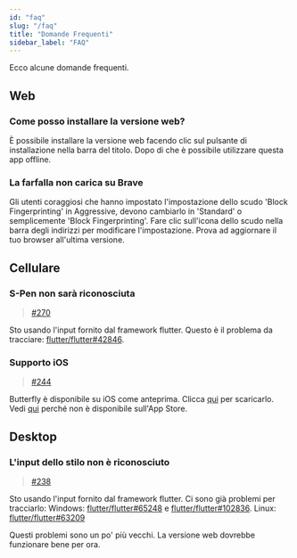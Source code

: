 ```yaml
---
id: "faq"
slug: "/faq"
title: "Domande Frequenti"
sidebar_label: "FAQ"
---
```


Ecco alcune domande frequenti.

## Web

### Come posso installare la versione web?

È possibile installare la versione web facendo clic sul pulsante di installazione nella barra del titolo. Dopo di che è possibile utilizzare questa app offline.

### La farfalla non carica su Brave

Gli utenti coraggiosi che hanno impostato l'impostazione dello scudo 'Block Fingerprinting' in Aggressive, devono cambiarlo in 'Standard' o semplicemente 'Block Fingerprinting'. Fare clic sull'icona dello scudo nella barra degli indirizzi per modificare l'impostazione. Prova ad aggiornare il tuo browser all'ultima versione.

## Cellulare

### S-Pen non sarà riconosciuta

> [#270](https://github.com/LinwoodDev/Butterfly/issues/270)

Sto usando l'input fornito dal framework flutter. Questo è il problema da tracciare: [flutter/flutter#42846](https://github.com/flutter/flutter/issues/42846).

### Supporto iOS

> [#244](https://github.com/LinwoodDev/Butterfly/issues/244)

Butterfly è disponibile su iOS come anteprima. Clicca [qui](https://docs.butterfly.linwood.dev/downloads/ios) per scaricarlo. Vedi [qui](https://github.com/LinwoodDev/Butterfly/issues/244#issuecomment-1935460878) perché non è disponibile sull'App Store.

## Desktop

### L'input dello stilo non è riconosciuto

> [#238](https://github.com/LinwoodDev/Butterfly/issues/238)

Sto usando l'input fornito dal framework flutter. Ci sono già problemi per tracciarlo: Windows: [flutter/flutter#65248](https://github.com/flutter/flutter/issues/65248) e [flutter/flutter#102836](https://github.com/flutter/flutter/issues/102836). Linux: [flutter/flutter#63209](https://github.com/flutter/flutter/issues/63209)

Questi problemi sono un po' più vecchi. La versione web dovrebbe funzionare bene per ora.
